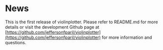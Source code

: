# News

This is the first release of violinplotter. Please refer to README.md for more details or visit the development Github page at [https://github.com/jeffersonfparil/violinplotter](https://github.com/jeffersonfparil/violinplotter) for more information and questions.
